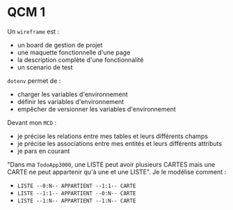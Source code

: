 # QCM 1

Un `wireframe` est : 
- un board de gestion de projet
- une maquette fonctionnelle d'une page
- la description complète d'une fonctionnalité
- un scenario de test


`dotenv` permet de :
- charger les variables d'environnement
- définir les variables d'environnement
- empêcher de versionner les variables d'environnement


Devant mon `MCD` :
- je précise les relations entre mes tables et leurs différents champs
- je précise les associations entre mes entités et leurs différents attributs
- je pars en courant


"Dans ma `TodoApp3000`, une LISTE peut avoir plusieurs CARTES mais une CARTE ne peut appartenir qu'à une et une LISTE". Je le modélise comment : 
- `LISTE --0:N-- APPARTIENT --1:1-- CARTE`
- `LISTE --1:1-- APPARTIENT --0:N-- CARTE`
- `LISTE --1:N-- APPARTIENT --1:N-- CARTE`
